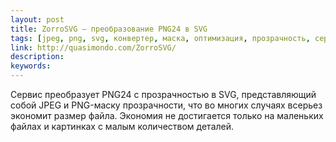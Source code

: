 ```yaml
---
layout: post
title: ZorroSVG — преобразование PNG24 в SVG
tags: [jpeg, png, svg, конвертер, маска, оптимизация, прозрачность, сервис, сжатие, экономия]
link: http://quasimondo.com/ZorroSVG/
description:
keywords:
---
```


<p>Сервис преобразует PNG24 с прозрачностью в SVG, представляющий собой JPEG и PNG-маску прозрачности, что во многих случаях всерьез экономит размер файла. Экономия не достигается только на маленьких файлах и картинках с малым количеством деталей.</p>

